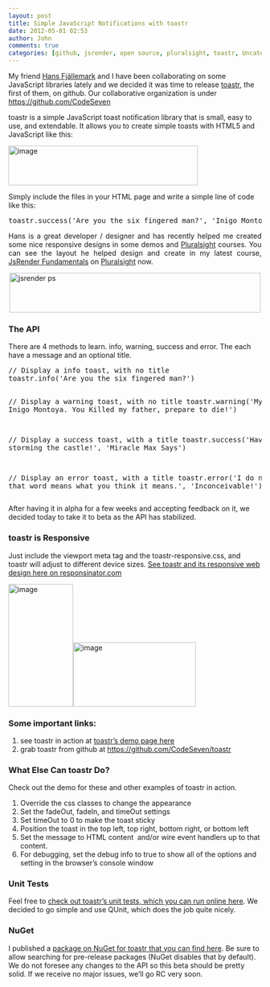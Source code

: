 ```yaml
---
layout: post
title: Simple JavaScript Notifications with toastr
date: 2012-05-01 02:53
author: John
comments: true
categories: [github, jsrender, open source, pluralsight, toastr, Uncategorized]
---
```

<p>My friend <a href="http://twitter.com/hfjallemark">Hans Fj&auml;llemark</a> and I have been collaborating on some JavaScript libraries lately and we decided it was time to release <a href="http://jpapa.me/c7toastr">toastr</a>, the first of them, on github. Our collaborative organization is under <a href="https://github.com/CodeSeven" title="https://github.com/CodeSeven">https://github.com/CodeSeven</a>&nbsp;</p>
<p>toastr is a simple JavaScript toast notification library that is small, easy to use, and extendable. It allows you to create simple toasts with HTML5 and JavaScript like this:</p>
<p><a href="http://images.johnpapa.net/wp-content/uploads/media/Windows-Live-Writer/toastr_13960/image_2.png"><img height="79" width="377" src="http://images.johnpapa.net/wp-content/uploads/media/Windows-Live-Writer/toastr_13960/image_thumb.png" alt="image" border="0" title="image" style="background-image: none; padding-left: 0px; padding-right: 0px; display: inline; padding-top: 0px; border-width: 0px;" /></a></p>
<p>Simply include the files in your HTML page and write a simple line of code like this:</p>
<pre class="prettyprint linenums">toastr.success('Are you the six fingered man?', 'Inigo Montoya');</pre>

<p align="justify">Hans is a great developer / designer and has recently helped me created some nice responsive designs in some demos and <a href="http://www.pluralsight-training.net/">Pluralsight</a> courses. You can see the layout he helped design and create in my latest course, <a href="http://jpapa.me/jsrenderps">JsRender Fundamentals</a> on <a href="http://www.pluralsight-training.net/">Pluralsight</a> now.</p>

<p><a href="http://jpapa.me/jsrenderps"><img height="79" width="500" src="http://images.johnpapa.net/wp-content/uploads/media/Windows-Live-Writer/toastr_13960/jsrender%20ps_31c81a43-2ce7-4e2f-994d-bb523e799492.png" alt="jsrender ps" border="0" title="jsrender ps" style="background-image: none; padding-left: 0px; padding-right: 0px; display: block; float: none; margin-left: auto; margin-right: auto; padding-top: 0px; border-width: 0px;" /></a></p>
<h3>The API</h3>
<p>There are 4 methods to learn. info, warning, success and error. The each have a message and an optional title.</p>
<pre class="prettyprint linenums">
// Display a info toast, with no title
toastr.info('Are you the six fingered man?')

// Display a warning toast, with no title
toastr.warning('My name is Inigo Montoya. You Killed my father, prepare to die!')

// Display a success toast, with a title
toastr.success('Have fun storming the castle!', 'Miracle Max Says')

// Display an error toast, with a title
toastr.error('I do not think that word means what you think it means.', 'Inconceivable!')
</pre>

<p>After having it in alpha for a few weeks and accepting feedback on it, we decided today to take it to beta as the API has stabilized.&nbsp;</p>
<h3>toastr is Responsive</h3>
<p>Just include the viewport meta tag and the toastr-responsive.css, and toastr will adjust to different device sizes. <a href="http://www.responsinator.com/?url=http%3A%2F%2Fcodeseven.github.com%2Ftoastr%2F">See toastr and its responsive web design here on responsinator.com</a>&nbsp;</p>
<p><a href="http://images.johnpapa.net/wp-content/uploads/media/Windows-Live-Writer/toastr_13960/image_4.png"><img height="244" width="129" src="http://images.johnpapa.net/wp-content/uploads/media/Windows-Live-Writer/toastr_13960/image_thumb_1.png" alt="image" border="0" title="image" style="background-image: none; padding-left: 0px; padding-right: 0px; display: inline; padding-top: 0px; border-width: 0px;" /></a><a href="http://images.johnpapa.net/wp-content/uploads/media/Windows-Live-Writer/toastr_13960/image_6.png"><img height="128" width="244" src="http://images.johnpapa.net/wp-content/uploads/media/Windows-Live-Writer/toastr_13960/image_thumb_2.png" alt="image" border="0" title="image" style="background-image: none; margin: 0px; padding-left: 0px; padding-right: 0px; display: inline; padding-top: 0px; border-width: 0px;" /></a></p>
<h3>Some important links:</h3>
<ol>
<li>see toastr in action at <a href="http://codeseven.github.com/toastr/">toastr&rsquo;s demo page here</a> </li>
<li>grab toastr from github at <a href="https://github.com/CodeSeven/toastr">https://github.com/CodeSeven/toastr</a></li>
</ol>
<h3><strong>What Else Can toastr Do?</strong></h3>
<p>Check out the demo for these and other examples of toastr in action.</p>
<ol>
<li>Override the css classes to change the appearance </li>
<li>Set the fadeOut, fadeIn, and timeOut settings </li>
<li>Set timeOut to 0 to make the toast sticky </li>
<li>Position the toast in the top left, top right, bottom right, or bottom left </li>
<li>Set the message to HTML content&nbsp; and/or wire event handlers up to that content. </li>
<li>For debugging, set the debug info to true to show all of the options and setting in the browser&rsquo;s console window</li>
</ol>
<h3><strong>Unit Tests</strong></h3>
<p>Feel free to <a href="http://codeseven.github.com/toastr/tests/toastr-unit-tests.html">check out toastr&rsquo;s unit tests, which you can run online here</a>. We decided to go simple and use QUnit, which does the job quite nicely.</p>
<h3>NuGet</h3>
<p>I published a <a href="https://nuget.org/packages/toastr">package on NuGet for toastr that you can find here</a>. Be sure to allow searching for pre-release packages (NuGet disables that by default). We do not foresee any changes to the API so this beta should be pretty solid. If we receive no major issues, we&rsquo;ll go RC very soon.</p>
